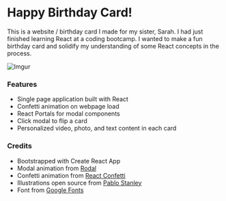 # Happy Birthday Card!

This is a website / birthday card I made for my sister, Sarah.
I had just finished learning React at a coding bootcamp. I wanted to make a fun birthday card and solidify my understanding of some React concepts in the process.

![Imgur](https://imgur.com/qmlPWw6.gif)

### Features

- Single page application built with React
- Confetti animation on webpage load
- React Portals for modal components
- Click modal to flip a card
- Personalized video, photo, and text content in each card

### Credits

- Bootstrapped with Create React App
- Modal animation from [Rodal](http://chenjiahan.github.io/rodal/)
- Confetti animation from [React Confetti](https://openbase.io/js/react-confetti)
- Illustrations open source from [Pablo Stanley](https://www.opendoodles.com/)
- Font from [Google Fonts](https://fonts.google.com/)

